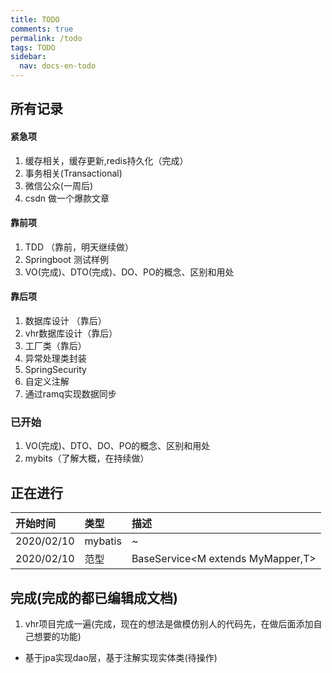 ```yaml
---
title: TODO
comments: true
permalink: /todo
tags: TODO
sidebar:
  nav: docs-en-todo
---
```


## 所有记录

#### 紧急项
1. 缓存相关，缓存更新,redis持久化（完成）
2. 事务相关(Transactional)
3. 微信公众(一周后)
4. csdn 做一个爆款文章

#### 靠前项
1. TDD （靠前，明天继续做）
2. Springboot 测试样例
3. VO(完成)、DTO(完成)、DO、PO的概念、区别和用处

#### 靠后项
1. 数据库设计 （靠后）
2. vhr数据库设计（靠后）
3. 工厂类（靠后）
4. 异常处理类封装
5. SpringSecurity
6. 自定义注解
7. 通过ramq实现数据同步



### 已开始
1. VO(完成)、DTO、DO、PO的概念、区别和用处
2. mybits（了解大概，在持续做）


## 正在进行

| 开始时间 | 类型 | 描述 |
| :-----| :---- | :---- |
| 2020/02/10 | mybatis | ~ |
| 2020/02/10 | 范型 | BaseService<M extends MyMapper<T>,T> |


## 完成(完成的都已编辑成文档)
1. vhr项目完成一遍(完成，现在的想法是做模仿别人的代码先，在做后面添加自己想要的功能)
  - 基于jpa实现dao层，基于注解实现实体类(待操作)

